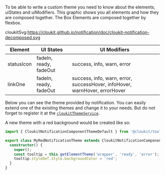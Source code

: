 To be able to write a custom theme you need to know about the elements, uiStates and uiModifiers.
This graphic shows you all elements and how they are composed together. The Box Elements are composed together by flexbox.

cloukitSvg:https://cloukit.github.io/notification/doc/cloukit-notification-decomposed.svg


| Element | UI States | UI Modifiers |
|---------|----------|-------------|
| statusIcon | fadeIn, ready, fadeOut | success, info, warn, error |
| linkOne | fadeIn, ready, fadeOut | success, info, warn, error, successHover, infoHover, warnHover, errorHover |



Below you can see the theme provided by notification. You can easily extend one of the existing themes and change it to your needs. But do not forget to register it at the [`cloukitThemeService`](https://cloukit.github.io/#/guide/themeing).

A new theme with a red background would be created like so:

```typescript
import { CloukitNotificationComponentThemeDefault } from '@cloukit/tooltip';

export class MyRedNotificationTheme extends CloukitNotificationComponentThemeDefault {
  constructor() {
    super();
    const tooltip = this.getElementTheme('wrapper', 'ready', 'error');
    tooltip.styleDef.style.backgroundColor = 'red';
  }
}
```
